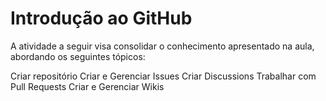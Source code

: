 # Introdução ao GitHub

A atividade a seguir visa consolidar o conhecimento apresentado na aula, abordando os seguintes tópicos:

Criar repositório
Criar e Gerenciar Issues
Criar Discussions
Trabalhar com Pull Requests
Criar e Gerenciar Wikis
